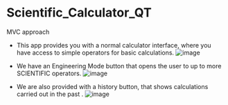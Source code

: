 # Scientific_Calculator_QT

MVC approach

-	This app provides you with a normal calculator interface, where you have access to simple operators for basic calculations.
 ![image](https://user-images.githubusercontent.com/118504455/216838559-f6d9385a-8b18-42c3-b034-3d61dc31309d.png)

-	We have an Engineering Mode button that opens the user to up to more SCIENTIFIC operators.
 ![image](https://user-images.githubusercontent.com/118504455/216838565-2ca0f817-0ec6-4ab2-92f1-e8cdb92ff865.png)

-	We are also provided with a history button, that shows calculations carried out in the past .
 ![image](https://user-images.githubusercontent.com/118504455/216838576-a45b1749-9567-47bb-bc8e-8cf1a98aaf96.png)


